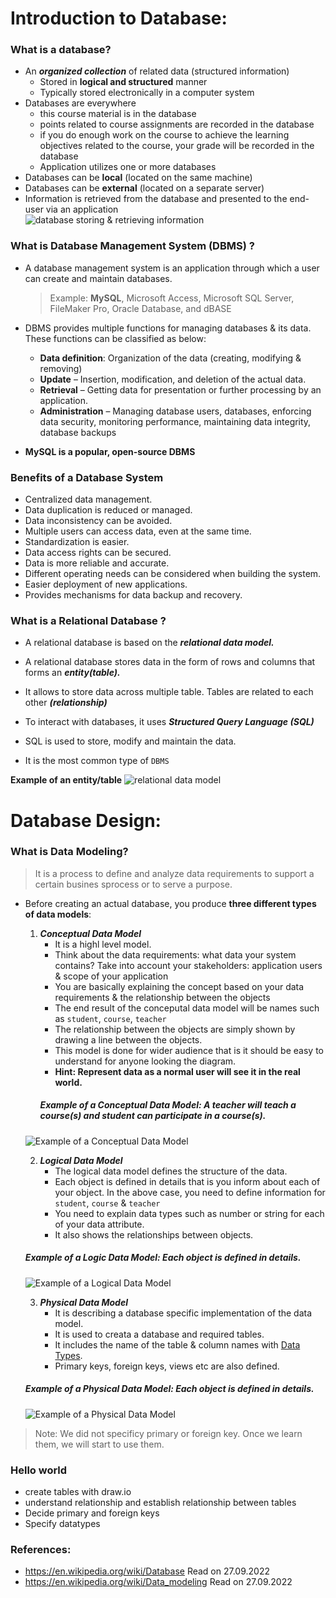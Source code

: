 # Introduction to Database: 
### What is a database? 

- An ***organized  collection*** of related data (structured information) 
    -  Stored in **logical and structured** manner
    - Typically stored electronically in a computer system
- Databases are everywhere 
    - this course material is in the database
    - points related to course assignments are recorded in the database
    - if you do enough work on the course to achieve the learning objectives related to the course, your grade will be recorded in the database
    - Application utilizes one or more databases
- Databases can be **local** (located on the same machine)
- Databases can be **external** (located on a separate server)
- Information is retrieved from the database and presented to the end-user via an application  
![database storing & retrieving information](assets/images/db.png)
### What is Database Management System (DBMS) ?
- A database management system is an application through which a user can create and maintain databases.
    > Example: **MySQL**, Microsoft Access, Microsoft SQL Server, FileMaker Pro, Oracle Database, and dBASE

- DBMS provides multiple functions for managing databases & its data. These functions can be classified as below: 
    - **Data definition**: Organization of the data (creating, modifying & removing)
     - **Update** – Insertion, modification, and deletion of the actual data.
     - **Retrieval** – Getting data for presentation or further processing by an application.
     - **Administration** – Managing database users, databases, enforcing data security, monitoring performance, maintaining data integrity, database backups
- **MySQL is a popular, open-source DBMS**

### Benefits of a Database System
- Centralized data management.
- Data duplication is reduced or managed.
- Data inconsistency can be avoided.
- Multiple users can access data, even at the same time.
- Standardization is easier.
- Data access rights can be secured.
- Data is more reliable and accurate.
- Different operating needs can be considered when building the system.
- Easier deployment of new applications.
- Provides mechanisms for data backup and recovery.


### What is a Relational Database ?
- A relational database is based on the ***relational data model.***
- A relational database stores data in the form of rows and columns that forms an ***entity(table).***
- It allows to store data across multiple table. Tables are related to each other ***(relationship)***

- To interact with databases, it uses ***Structured Query Language (SQL)*** 
 - SQL is used to store, modify and maintain the data.
- It is the most common type of `DBMS`

**Example of an entity/table**
![relational data model](assets/images/relationalModel.png)

# Database Design: 
### What is Data Modeling? 
> It is a process to define and analyze data requirements to support a certain busines sprocess or to serve a purpose. 
- Before creating an actual database, you produce **three different types of data models**:
    1. ***Conceptual Data Model***
        - It is a highl level model.
        - Think about the data requirements: what data your system contains? Take into account your stakeholders: application users & scope of your application 
        - You are basically explaining the concept based on your data requirements & the relationship between the objects
        -  The end result of the conceputal data model will be names such as `student`, `course`, `teacher`
        - The relationship between the objects are simply shown by drawing a line between the objects.
        - This model is done for wider audience that is it should be easy to understand for anyone looking the diagram. 
        - **Hint: Represent data as a normal user will see it in the real world.** 
        ##### Example of a Conceptual Data Model: A teacher will teach a course(s) and student can participate in a course(s).
    ![Example of a Conceptual Data Model](assets/images/cmodel.png)

    2. ***Logical Data Model***
        - The logical data model defines the structure of the data.
        - Each object is defined in details that is you inform about each of your object. In the above case, you need to define information for `student`, `course` & `teacher`
        - You need to explain data types such as number or string for each of your data attribute.
        - It also shows the relationships between objects. 
    ##### Example of a Logic Data Model: Each object is defined in details. 
     ![Example of a Logical Data Model](assets/images/logicModel.png)

    3. ***Physical Data Model***
        - It is describing a database specific implementation of the data model. 
        - It is used to creata a database and required tables.
        - It includes the name of the table & column names with [Data Types](https://dev.mysql.com/doc/refman/8.0/en/data-types.html). 
        - Primary keys, foreign keys, views etc are also defined. 
    ##### Example of a Physical Data Model: Each object is defined in details. 
     ![Example of a Physical Data Model](assets/images/pmodel.png)

> Note: We did not specificy primary or foreign key. Once we learn them, we will start to use them.

### Hello world
- create tables with draw.io
- understand relationship and establish relationship between tables
- Decide primary and foreign keys
- Specify datatypes


### References: 
- https://en.wikipedia.org/wiki/Database Read on 27.09.2022
- https://en.wikipedia.org/wiki/Data_modeling Read on 27.09.2022
